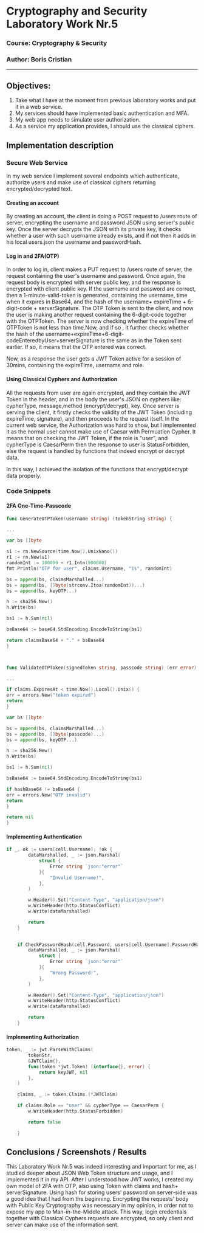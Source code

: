 # Cryptography and Security Laboratory Work Nr.5

### Course: Cryptography & Security
### Author: Boris Cristian

----

## Objectives:

1. Take what I have at the moment from previous laboratory works and put it in a web service.
2. My services should have implemented basic authentication and MFA.
3. My web app needs to simulate user authorization.
4. As a service my application provides, I should use the classical ciphers.


## Implementation description

### Secure Web Service

In my web service I implement several endpoints which authenticate, authorize users and make use of classical ciphers returning encrypted/decrypted text. 

#### Creating an account
By creating an account, the client is doing a POST request to /users route of server, encrypting the username and password JSON using server's public key.
Once the server decrypts the JSON with its private key, it checks whether a user with such username already exists, and if not then it adds in his local 
users.json the username and passwordHash.

#### Log in and 2FA(OTP)
In order to log in, client makes a PUT request to /users route of server, the request containing the user's username and password. 
Once again, the request body is encrypted with server public key, and the response is encrypted with client public key. 
If the username and password are correct, then a 1-minute-valid-token is generated, containing the username, time when it expires in Base64, 
and the hash of the username+ expireTime + 6-digit-code + serverSignature.
The OTP Token is sent to the client, and now the user is making another request containing the 6-digit-code together with the OTPToken. 
The server is now checking whether the expireTime of OTPToken is not less than time.Now, and if so , it further checks whether the hash of the 
username+expireTime+6-digit-codeEnteredbyUser+serverSignature is the same as in the Token sent earlier. If so, it means that the OTP entered was correct.

Now, as a response the user gets a JWT Token active for a session of 30mins, containing the expireTime, username and role.

#### Using Classical Cyphers and Authorization
All the requests from user are again encrypted, and they contain the JWT Token in the header, and in the body the user's JSON on cyphers like: cypherType,
message,method (encrypt/decrypt), key. Once server is serving the client, it firstly checks the validity of the JWT Token (including expireTime, signature),
and then proceeds to the request itself. In the current web service, the Authorization was hard to show, but I implemented it as the normal user cannot make use
of Caesar with Permuation Cypher. It means that on checking the JWT Token, if the role is "user", and cypherType is CaesarPerm then the response to user is 
StatusForbidden, else the request is handled by functions that indeed encrypt or decrypt data.

In this way, I achieved the isolation of the functions that encrypt/decrypt data properly.

### Code Snippets

#### 2FA One-Time-Passcode 

```go
func GenerateOTPToken(username string) (tokenString string) {

...

var bs []byte

s1 := rn.NewSource(time.Now().UnixNano())
r1 := rn.New(s1)
randomInt := 100000 + r1.Intn(900000)
fmt.Println("OTP for user", claims.Username, "is", randomInt)

bs = append(bs, claimsMarshalled...)
bs = append(bs, []byte(strconv.Itoa(randomInt))...)
bs = append(bs, keyOTP...)

h := sha256.New()
h.Write(bs)

bs1 := h.Sum(nil)

bsBase64 := base64.StdEncoding.EncodeToString(bs1)

return claimsBase64 + "." + bsBase64
}



func ValidateOTPToken(signedToken string, passcode string) (err error) {

...

if claims.ExpiresAt < time.Now().Local().Unix() {
err = errors.New("token expired")
return
}

var bs []byte

bs = append(bs, claimsMarshalled...)
bs = append(bs, []byte(passcode)...)
bs = append(bs, keyOTP...)

h := sha256.New()
h.Write(bs)

bs1 := h.Sum(nil)

bsBase64 := base64.StdEncoding.EncodeToString(bs1)

if hashBase64 != bsBase64 {
err = errors.New("OTP invalid")
return
}

return nil
}
```

#### Implementing Authentication

```go
if _, ok := users[cell.Username]; !ok {
		dataMarshalled, _ := json.Marshal(
			struct {
				Error string `json:"error"`
			}{
				"Invalid Username!",
			},
		)

		w.Header().Set("Content-Type", "application/json")
		w.WriteHeader(http.StatusConflict)
		w.Write(dataMarshalled)

		return
	}

	
	if CheckPasswordHash(cell.Password, users[cell.Username].PasswordHash) == false {
		dataMarshalled, _ := json.Marshal(
			struct {
				Error string `json:"error"`
			}{
				"Wrong Password!",
			},
		)

		w.Header().Set("Content-Type", "application/json")
		w.WriteHeader(http.StatusConflict)
		w.Write(dataMarshalled)

		return
	}
```

#### Implementing Authorization

```go
token, _ := jwt.ParseWithClaims(
		tokenStr,
		&JWTClaim{},
		func(token *jwt.Token) (interface{}, error) {
			return keyJWT, nil
		},
	)

	claims, _ := token.Claims.(*JWTClaim)

	if claims.Role == "user" && cypherType == CaesarPerm {
		w.WriteHeader(http.StatusForbidden)

		return false

	}
```

## Conclusions / Screenshots / Results

This Laboratory Work Nr.5 was indeed interesting and important for me, as I studied deeper about JSON Web Token structure and usage, and I implemented
it in my API. After I understood how JWT works, I created my own model of 2FA with OTP, also using Token with claims and hash+ serverSignature.
Using hash for storing users' password on server-side was a good idea that I had from the beginning. Encrypting the requests' body
with Public Key Cryptography was necessary in my opinion, in order not to expose my app to Man-in-the-Middle attack. This way, login credentials together 
with Classical Cyphers requests are encrypted, so only client and server can make use of the information sent.